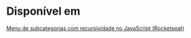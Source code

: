 # Disponível em

[Menu de subcategorias com recursividade no JavaScript (Rocketseat)](https://www.youtube.com/watch?v=-VQPimwkstM)
